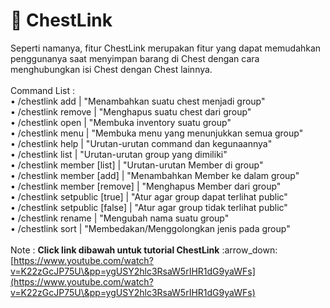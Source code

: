 # 👜 ChestLink

Seperti namanya, fitur ChestLink merupakan fitur yang dapat memudahkan penggunanya saat menyimpan barang di Chest dengan cara menghubungkan isi Chest dengan Chest lainnya. \
\
Command List : \
&#x20;• /chestlink add | "Menambahkan suatu chest menjadi group"\
&#x20;• /chestlink remove | "Menghapus suatu chest dari group"\
&#x20;• /chestlink open | "Membuka inventory suatu group"\
&#x20;• /chestlink menu | "Membuka menu yang menunjukkan semua group"\
&#x20;• /chestlink help | "Urutan-urutan command dan kegunaannya"\
&#x20;• /chestlink list | "Urutan-urutan group yang dimiliki"\
&#x20;• /chestlink member \[list] | "Urutan-urutan Member di group"\
&#x20;• /chestlink member \[add] | "Menambahkan Member ke dalam group"\
&#x20;• /chestlink member \[remove] | "Menghapus Member dari group"\
&#x20;• /chestlink setpublic \[true] | "Atur agar group dapat terlihat public"\
&#x20;• /chestlink setpublic \[false] | "Atur agar group tidak terlihat public"\
&#x20;• /chestlink rename | "Mengubah nama suatu group"\
&#x20;• /chestlink sort | "Membedakan/Menggolongkan jenis pada group"\
\
Note : **Click link dibawah untuk tutorial ChestLink** :arrow\_down:\
[https://www.youtube.com/watch?v=K22zGcJP75U\&pp=ygUSY2hlc3RsaW5rIHR1dG9yaWFs](https://www.youtube.com/watch?v=K22zGcJP75U\&pp=ygUSY2hlc3RsaW5rIHR1dG9yaWFs)
